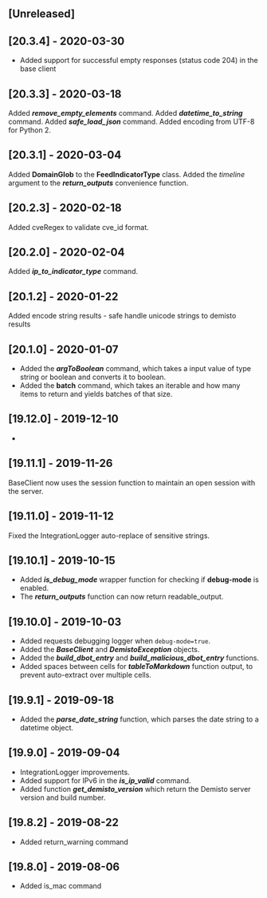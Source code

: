 ## [Unreleased]


## [20.3.4] - 2020-03-30
- Added support for successful empty responses (status code 204) in the base client


## [20.3.3] - 2020-03-18
Added ***remove_empty_elements*** command.
Added ***datetime_to_string*** command.
Added ***safe_load_json*** command.
Added encoding from UTF-8 for Python 2.

## [20.3.1] - 2020-03-04
Added **DomainGlob** to the **FeedIndicatorType** class.
Added the *timeline* argument to the ***return_outputs*** convenience function.

## [20.2.3] - 2020-02-18
Added cveRegex to validate cve_id format.

## [20.2.0] - 2020-02-04
Added ***ip_to_indicator_type*** command.


## [20.1.2] - 2020-01-22
Added encode string results - safe handle unicode strings to demisto results

## [20.1.0] - 2020-01-07
 - Added the ***argToBoolean*** command, which takes a input value of type string or boolean and converts it to boolean.
 - Added the **batch** command, which takes an iterable and how many items to return and yields batches of that size.

## [19.12.0] - 2019-12-10
-

## [19.11.1] - 2019-11-26
BaseClient now uses the session function to maintain an open session with the server.

## [19.11.0] - 2019-11-12
Fixed the IntegrationLogger auto-replace of sensitive strings.

## [19.10.1] - 2019-10-15
 - Added ***is_debug_mode*** wrapper function for checking if **debug-mode** is enabled. 
 - The ***return_outputs*** function can now return readable_output.

## [19.10.0] - 2019-10-03
  - Added requests debugging logger when `debug-mode=true`.
  - Added the ***BaseClient*** and ***DemistoException*** objects.
  - Added the ***build_dbot_entry*** and ***build_malicious_dbot_entry*** functions.
  - Added spaces between cells for ***tableToMarkdown*** function output, to prevent auto-extract over multiple cells.

## [19.9.1] - 2019-09-18
  - Added the ***parse_date_string*** function, which parses the date string to a datetime object.


## [19.9.0] - 2019-09-04
  - IntegrationLogger improvements.
  - Added support for IPv6 in the ***is_ip_valid*** command.
  - Added function ***get_demisto_version*** which return the Demisto server version and build number.


## [19.8.2] - 2019-08-22
  - Added return_warning command


## [19.8.0] - 2019-08-06
  - Added is_mac command

